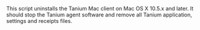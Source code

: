 This script uninstalls the Tanium Mac client on Mac OS X 10.5.x and later. It should stop the Tanium agent software and remove all Tanium application, settings and receipts files.